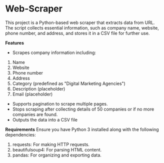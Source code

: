 # Web-Scraper
This project is a Python-based web scraper that extracts data from URL. The script collects essential information, such as company name, website, phone number, and address, and stores it in a CSV file for further use.

**Features**
- Scrapes company information including:
1. Name
2. Website
3. Phone number
4. Address
5. Category (predefined as "Digital Marketing Agencies")
6. Description (placeholder)
7. Email (placeholder)

- Supports pagination to scrape multiple pages.
- Stops scraping after collecting details of 50 companies or if no more companies are found.
- Outputs the data into a CSV file

**Requirements**
Ensure you have Python 3 installed along with the following dependencies:

1. requests: For making HTTP requests.
2. beautifulsoup4: For parsing HTML content.
3. pandas: For organizing and exporting data.

